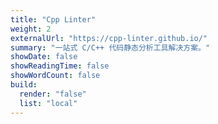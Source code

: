 ```yaml
---
title: "Cpp Linter"
weight: 2
externalUrl: "https://cpp-linter.github.io/"
summary: "一站式 C/C++ 代码静态分析工具解决方案。"
showDate: false
showReadingTime: false
showWordCount: false
build:
  render: "false"
  list: "local"
---
```

